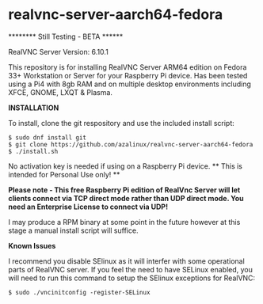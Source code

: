 # realvnc-server-aarch64-fedora

******** Still Testing - BETA ******

RealVNC Server Version:    6.10.1

This repository is for installing RealVNC Server ARM64 edition on Fedora 33+ Workstation or Server for your Raspberry Pi device. Has been tested using a Pi4 with 8gb RAM and on multiple desktop environments including XFCE, GNOME, LXQT & Plasma.

**INSTALLATION**

To install, clone the git respository and use the included install script:
```
$ sudo dnf install git
$ git clone https://github.com/azalinux/realvnc-server-aarch64-fedora
$ ./install.sh
```

No activation key is needed if using on a Raspberry Pi device. ** This is intended for Personal Use only! **

**Please note - This free Raspberry Pi edition of RealVnc Server will let clients connect via TCP direct mode rather than UDP direct mode. You need an Enterprise License to connect via UDP!**

I may produce a RPM binary at some point in the future however at this stage a manual install script will suffice.

**Known Issues**

I recommend you disable SElinux as it will interfer with some operational parts of RealVNC server.  If you feel the need to have SELinux enabled, you will need to run this command to setup the SElinux exceptions for RealVNC:
```
$ sudo ./vncinitconfig -register-SELinux
```

